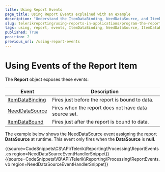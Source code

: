 ```yaml
---
title: Using Report Events
page_title: Using Report Events explained with an example
description: "Understand the ItemDataBinding, NeedDataSource, and ItemDataBound Report Events, and find out how to use them through an example."
slug: telerikreporting/using-reports-in-applications/program-the-report-definition/report-events/using-report-events
tags: using, report, events, ItemDataBinding, NeedDataSource, ItemDataBound
published: True
position: 2
previous_url: /using-report-events
---
```


# Using Events of the Report Item

The __Report__ object exposes these events:

| Event | Description |
| ------ | ------ |
|[ItemDataBinding](/api/Telerik.Reporting.ReportItemBase#Telerik_Reporting_ReportItemBase_ItemDataBinding)|Fires just before the report is bound to data.|
|[NeedDataSource](/api/Telerik.Reporting.DataItem#Telerik_Reporting_DataItem_NeedDataSource)|Fires when the report does not have data source set.|
|[ItemDataBound](/api/Telerik.Reporting.ReportItemBase#Telerik_Reporting_ReportItemBase_ItemDataBound)|Fires just after the report is bound to data.|

The example below shows the NeedDataSource event assigning the report __DataSource__ at runtime. This event only fires when the __DataSource__ is __null__.

{{source=CodeSnippets\CS\API\Telerik\Reporting\Processing\ReportEvents.cs region=NeedDataSourceEventHandlerSnippet}}
{{source=CodeSnippets\VB\API\Telerik\Reporting\Processing\ReportEvents.vb region=NeedDataSourceEventHandlerSnippet}}

